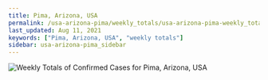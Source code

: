 ```yaml
---
title: Pima, Arizona, USA
permalink: /usa-arizona-pima/weekly_totals/usa-arizona-pima-weekly_totals.html
last_updated: Aug 11, 2021
keywords: ["Pima, Arizona, USA", "weekly totals"]
sidebar: usa-arizona-pima_sidebar
---
```


![Weekly Totals of Confirmed Cases for Pima, Arizona, USA](/covid_tracker/images/graphs/usa-arizona-pima-weekly_totals_graph.png)
